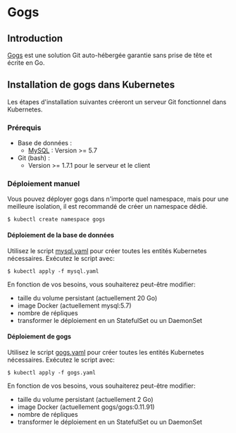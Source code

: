 # Gogs

## Introduction

[Gogs](https://gogs.io/) est une solution Git auto-hébergée garantie sans prise de tête et écrite en Go.

## Installation de gogs dans Kubernetes

Les étapes d'installation suivantes créeront un serveur Git fonctionnel dans Kubernetes.

### Prérequis

* Base de données :
  * [MySQL](https://hub.docker.com/_/mysql) : Version >= 5.7
* Git (bash) :
  * Version >= 1.7.1 pour le serveur et le client

### Déploiement manuel

Vous pouvez déployer gogs dans n'importe quel namespace, mais pour une meilleure isolation, il est recommandé de créer un namespace dédié.
```
$ kubectl create namespace gogs
```

#### Déploiement de la base de données

Utilisez le script [mysql.yaml](http://10.112.42.85/rajagabsi/Gogs/src/master/mysql.yaml) pour créer toutes les entités Kubernetes nécessaires.
Exécutez le script avec:
```
$ kubectl apply -f mysql.yaml
```
En fonction de vos besoins, vous souhaiterez peut-être modifier:

  * taille du volume persistant (actuellement 20 Go)
  * image Docker (actuellement mysql:5.7)
  * nombre de répliques
  * transformer le déploiement en un StatefulSet ou un DaemonSet

#### Déploiement de gogs

Utilisez le script [gogs.yaml](http://10.112.42.85/rajagabsi/Gogs/src/master/gogs.yaml) pour créer toutes les entités Kubernetes nécessaires.
Exécutez le script avec:
```
$ kubectl apply -f gogs.yaml
```
En fonction de vos besoins, vous souhaiterez peut-être modifier:

  * taille du volume persistant (actuellement 2 Go)
  * image Docker (actuellement gogs/gogs:0.11.91)
  * nombre de répliques
  * transformer le déploiement en un StatefulSet ou un DaemonSet


